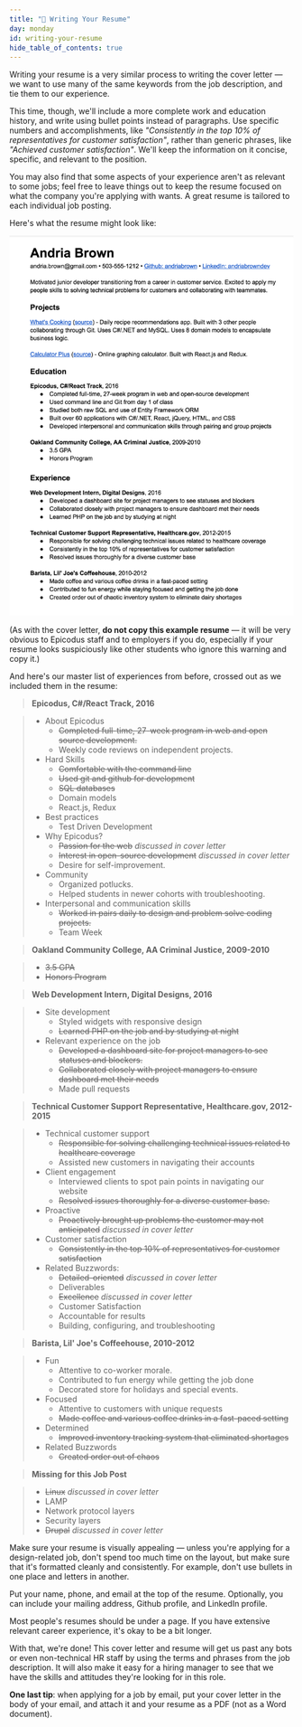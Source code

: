 ```yaml
---
title: "📓 Writing Your Resume"
day: monday
id: writing-your-resume
hide_table_of_contents: true
---
```


Writing your resume is a very similar process to writing the cover letter — we want to use many of the same keywords from the job description, and tie them to our experience.

This time, though, we'll include a more complete work and education history, and write using bullet points instead of paragraphs. Use specific numbers and accomplishments, like _"Consistently in the top 10% of representatives for customer satisfaction"_, rather than generic phrases, like _"Achieved customer satisfaction"_. We'll keep the information on it concise, specific, and relevant to the position.

You may also find that some aspects of your experience aren't as relevant to some jobs; feel free to leave things out to keep the resume focused on what the company you're applying with wants. A great resume is tailored to each individual job posting.

Here's what the resume might look like:

![This image shows an example resume.](/images/soft-skills-and-career-prep//example-resume.png)

(As with the cover letter, **do not copy this example resume** — it will be very obvious to Epicodus staff and to employers if you do, especially if your resume looks suspiciously like other students who ignore this warning and copy it.)

And here's our master list of experiences from before, crossed out as we included them in the resume:

>   **Epicodus, C#/React Track, 2016**

>   - About Epicodus 
>       - <s>Completed full-time, 27-week program in web and open source development.</s>
>       - Weekly code reviews on independent projects.  
>   - Hard Skills
>       - <s>Comfortable with the command line</s>
>       - <s>Used git and github for development</s>
>       - <s>SQL databases</s>
>       - Domain models
>       - React.js, Redux
>   - Best practices
>       - Test Driven Development
>   - Why Epicodus?
>       - <s>Passion for the web</s> _discussed in cover letter_
>       - <s>Interest in open-source development</s> _discussed in cover letter_
>       - Desire for self-improvement.
>   - Community
>       - Organized potlucks.
>       - Helped students in newer cohorts with troubleshooting.
>   - Interpersonal and communication skills
>       - <s>Worked in pairs daily to design and problem solve coding projects.</s>
>       - Team Week

>   **Oakland Community College, AA Criminal Justice, 2009-2010**

>    - <s>3.5 GPA</s>
>    - <s>Honors Program</s>

>    **Web Development Intern, Digital Designs, 2016**

>   - Site development
>       - Styled widgets with responsive design
>       - <s>Learned PHP on the job and by studying at night</s>
>   - Relevant experience on the job
>       - <s>Developed a dashboard site for project managers to see statuses and blockers.</s>
>       - <s>Collaborated closely with project managers to ensure dashboard met their needs</s>
>       - Made pull requests

>  **Technical Customer Support Representative, Healthcare.gov, 2012-2015**

>   - Technical customer support
>       - <s>Responsible for solving challenging technical issues related to healthcare coverage</s>
>       - Assisted new customers in navigating their accounts
>   - Client engagement
>       - Interviewed clients to spot pain points in navigating our website
>       - <s>Resolved issues thoroughly for a diverse customer base.</s>
>   - Proactive
>       -  <s>Proactively brought up problems the customer may not anticipated</s> _discussed in cover letter_
>   - Customer satisfaction
>       - <s>Consistently in the top 10% of representatives for customer satisfaction</s>
>   - Related Buzzwords:
>       - <s>Detailed-oriented</s> _discussed in cover letter_
>       - Deliverables
>       - <s>Excellence</s> _discussed in cover letter_
>       - Customer Satisfaction
>       - Accountable for results
>       - Building, configuring, and troubleshooting

>  **Barista, Lil' Joe's Coffeehouse, 2010-2012**

>   - Fun
>       - Attentive to co-worker morale.
>       - Contributed to fun energy while getting the job done
>       - Decorated store for holidays and special events.
>   - Focused
>       - Attentive to customers with unique requests
>       - <s>Made coffee and various coffee drinks in a fast-paced setting</s>
>   - Determined
>       - <s>Improved inventory tracking system that eliminated shortages</s>
>   - Related Buzzwords
>       - <s>Created order out of chaos</s>

> **Missing for this Job Post**

>   - <s>Linux</s> _discussed in cover letter_
>   - LAMP
>   - Network protocol layers
>   - Security layers
>   - <s>Drupal</s> _discussed in cover letter_

Make sure your resume is visually appealing — unless you're applying for a design-related job, don't spend too much time on the layout, but make sure that it's formatted cleanly and consistently. For example, don't use bullets in one place and letters in another.

Put your name, phone, and email at the top of the resume. Optionally, you can include your mailing address, Github profile, and LinkedIn profile.

Most people's resumes should be under a page. If you have extensive relevant career experience, it's okay to be a bit longer.

With that, we're done! This cover letter and resume will get us past any bots or even non-technical HR staff by using the terms and phrases from the job description. It will also make it easy for a hiring manager to see that we have the skills and attitudes they're looking for in this role.

**One last tip**: when applying for a job by email, put your cover letter in the body of your email, and attach it and your resume as a PDF (not as a Word document).
